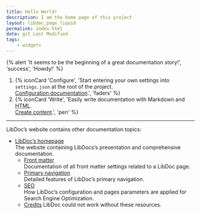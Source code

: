 ```yaml
---
title: Hello World!
description: I am the home page of this project
layout: libdoc_page.liquid
permalink: index.html
date: git Last Modified
tags:
    - widgets
---
```

{% alert 'It seems to be the beginning of a great documentation story!', 'success', 'Howdy!' %}

1. {% iconCard 'Configure', 'Start entering your own settings into `settings.json` at the root of the project. <br>[Configuration documentation](https://eleventy-libdoc.netlify.app/configuration/).', 'faders' %}
2. {% iconCard 'Write', 'Easily write documentation with Markdown and <abbr title="Hyper Text Markup Language">HTML</abbr>. <br>[Create content](https://eleventy-libdoc.netlify.app/creating-content/).', 'pen' %}

---

LibDoc’s website contains other documentation topics:

* [LibDoc’s homepage](https://eleventy-libdoc.netlify.app) <br>The website containing LibDocs’s presentation and comprehensive documentation.
    * [Front matter](https://eleventy-libdoc.netlify.app/front-matter/) <br>Documentation of all front matter settings related to a LibDoc page.
    * [Primary navigation](https://eleventy-libdoc.netlify.app/primary-navigation/) <br>Detailed features of LibDoc’s primary navigation.
    * [SEO](https://eleventy-libdoc.netlify.app/configuration/seo/) <br>How LibDoc’s configuration and pages parameters are applied for Search Engine Optimization.
    * [Credits](https://eleventy-libdoc.netlify.app/configuration/credits/) LibDoc could not work without these resources.
